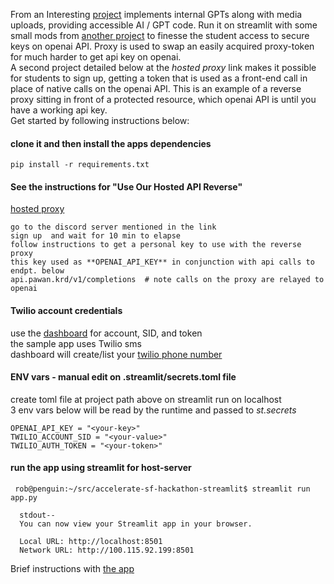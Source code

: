 From an Interesting [project](https://github.com/elizabethsiegle/accelerate-sf-hackathon-streamlit)  implements internal GPTs along with media uploads, providing accessible AI / GPT code. Run it on streamlit with some small mods from [another project](https://github.com/PawanOsman/ChatGPT/tree/main#use-our-hosted-api-reverse-proxy) to finesse the student access to secure keys on openai API.  Proxy is used to swap an easily acquired proxy-token for much harder to get api key on openai.   
A second project detailed below at the *hosted proxy* link makes it possible for students to sign up, getting a token that is used as a front-end call in place of native calls on the openai API. This is an example of a reverse proxy sitting in front of a protected resource, which openai API is until you have a working api key.   
Get started by following instructions below: 

#### clone it and then install the apps dependencies 
```
pip install -r requirements.txt
```

#### See the instructions for  "Use Our Hosted API Reverse"
[hosted proxy](https://github.com/PawanOsman/ChatGPT/tree/main#use-our-hosted-api-reverse-proxy)  
```
go to the discord server mentioned in the link
sign up  and wait for 10 min to elapse  
follow instructions to get a personal key to use with the reverse proxy
this key used as **OPENAI_API_KEY** in conjunction with api calls to endpt. below  
api.pawan.krd/v1/completions  # note calls on the proxy are relayed to openai
```
#### Twilio account credentials
use the [dashboard](https://console.twilio.com/us1/account/keys-credentials/api-keys) for account, SID, and token  
the sample app uses Twilio sms  
dashboard will create/list your [twilio phone number](https://console.twilio.com/us1/develop/phone-numbers/manage/incoming)  
#### ENV vars - manual edit on .streamlit/secrets.toml file
create toml file at project path above
on streamlit run on localhost  
3 env vars below will be read by the runtime and passed to *st.secrets*
```
OPENAI_API_KEY = "<your-key>"
TWILIO_ACCOUNT_SID = "<your-value>"
TWILIO_AUTH_TOKEN = "<your-token>"
```
#### run the app using streamlit for host-server  
```
 rob@penguin:~/src/accelerate-sf-hackathon-streamlit$ streamlit run app.py  
```
```
  stdout--
  You can now view your Streamlit app in your browser.

  Local URL: http://localhost:8501
  Network URL: http://100.115.92.199:8501 
  ```
     
   
Brief instructions with [the app](https://youtu.be/kYDMzAhe8dw)   	
